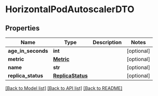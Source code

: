 # HorizontalPodAutoscalerDTO

## Properties
Name | Type | Description | Notes
------------ | ------------- | ------------- | -------------
**age_in_seconds** | **int** |  | [optional] 
**metric** | [**Metric**](Metric.md) |  | [optional] 
**name** | **str** |  | [optional] 
**replica_status** | [**ReplicaStatus**](ReplicaStatus.md) |  | [optional] 

[[Back to Model list]](../README.md#documentation-for-models) [[Back to API list]](../README.md#documentation-for-api-endpoints) [[Back to README]](../README.md)

